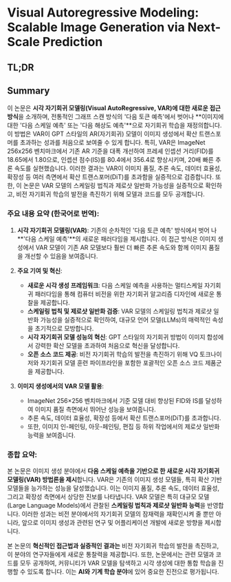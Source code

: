 # Visual Autoregressive Modeling: Scalable Image Generation via Next-Scale Prediction
## TL;DR
## Summary
이 논문은 **시각 자기회귀 모델링(Visual AutoRegressive, VAR)에 대한 새로운 접근 방식**을 소개하며, 전통적인 그래프 스캔 방식의 '다음 토큰 예측'에서 벗어나 **이미지에 대한 '다음 스케일 예측' 또는 '다음 해상도 예측'**으로 자기회귀 학습을 재정의합니다. 이 방법은 VAR이 GPT 스타일의 AR(자기회귀) 모델이 이미지 생성에서 확산 트랜스포머를 초과하는 성과를 처음으로 보여줄 수 있게 합니다. 특히, VAR은 ImageNet 256x256 벤치마크에서 기존 AR 기준을 대폭 개선하여 프레셰 인셉션 거리(FID)를 18.65에서 1.80으로, 인셉션 점수(IS)를 80.4에서 356.4로 향상시키며, 20배 빠른 추론 속도를 실현했습니다. 이러한 결과는 VAR이 이미지 품질, 추론 속도, 데이터 효율성, 확장성 등 여러 측면에서 확산 트랜스포머(DiT)를 초과함을 실증적으로 검증합니다. 또한, 이 논문은 VAR 모델의 스케일링 법칙과 제로샷 일반화 가능성을 실증적으로 확인하고, 비전 자기회귀 학습의 발전을 촉진하기 위해 모델과 코드를 모두 공개합니다.

### 주요 내용 요약 (한국어로 번역):
1. **시각 자기회귀 모델링(VAR)**: 기존의 순차적인 '다음 토큰 예측' 방식에서 벗어 나 **'다음 스케일 예측'**의 새로운 패러다임을 제시합니다. 이 접근 방식은 이미지 생성에서 VAR 모델이 기존 AR 모델보다 훨씬 더 빠른 추론 속도와 함께 이미지 품질을 개선할 수 있음을 보여줍니다.

2. **주요 기여 및 혁신**:
   - **새로운 시각 생성 프레임워크**: 다음 스케일 예측을 사용하는 멀티스케일 자기회귀 패러다임을 통해 컴퓨터 비전을 위한 자기회귀 알고리즘 디자인에 새로운 통찰을 제공합니다.
   - **스케일링 법칙 및 제로샷 일반화 검증**: VAR 모델의 스케일링 법칙과 제로샷 일반화 가능성을 실증적으로 확인하여, 대규모 언어 모델(LLMs)의 매력적인 속성을 초기적으로 모방합니다.
   - **시각 자기회귀 모델 성능의 혁신**: GPT 스타일의 자기회귀 방법이 이미지 합성에서 강력한 확산 모델을 초과하여 처음으로 혁신을 달성합니다.
   - **오픈 소스 코드 제공**: 비전 자기회귀 학습의 발전을 촉진하기 위해 VQ 토크나이저와 자기회귀 모델 훈련 파이프라인을 포함한 포괄적인 오픈 소스 코드 제품군을 제공합니다.

3. **이미지 생성에서의 VAR 모델 활용**:
   - ImageNet 256×256 벤치마크에서 기준 모델 대비 향상된 FID와 IS를 달성하여 이미지 품질 측면에서 뛰어난 성능을 보여줍니다.
   - 추론 속도, 데이터 효율성, 확장성 등에서 확산 트랜스포머(DiT)를 초과합니다. 
   - 또한, 이미지 인-페인팅, 아웃-페인팅, 편집 등 하위 작업에서의 제로샷 일반화 능력을 보여줍니다.

### 종합 요약:
본 논문은 이미지 생성 분야에서 **다음 스케일 예측을  기반으로 한 새로운 시각 자기회귀 모델링(VAR) 방법론을 제시**합니다. VAR은 기존의 이미지 생성 모델들, 특히 확산 기반 모델들을 능가하는 성능을 달성했습니다. 이는 이미지 품질, 추론 속도, 데이터 효율성, 그리고 확장성 측면에서 상당한 진보를 나타냅니다. VAR 모델은 특히 대규모 모델(Large Language Models)에서 관찰된 **스케일링 법칙과 제로샷 일반화 능력**을 반영합니다. 이러한 성과는 비전 분야에서의 자기회귀 모델의 잠재력을 재확인시켜 줄 뿐만 아니라, 앞으로 이미지 생성과 관련된 연구 및 어플리케이션 개발에 새로운 방향을 제시합니다.

본 논문의 **혁신적인 접근법과 실증적인 결과는** 비전 자기회귀 학습의 발전을 촉진하고, 이 분야의 연구자들에게 새로운 통찰력을 제공합니다. 또한, 논문에서는 관련 모델과 코드를 모두 공개하여, 커뮤니티가 VAR 모델을 탐색하고 시각 생성에 대한 통합 학습을 진행할 수 있도록 합니다. 이는 **AI와 기계 학습 분야**에 있어 중요한 진전으로 평가됩니다.